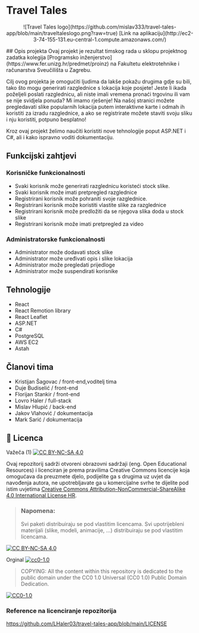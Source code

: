 # Travel Tales
<p align="center">
  ![Travel Tales logo](https://github.com/mislav333/travel-tales-app/blob/main/traveltaleslogo.png?raw=true)
  [Link na aplikaciju](http://ec2-3-74-155-131.eu-central-1.compute.amazonaws.com/)
</p>
## Opis projekta
Ovaj projekt je rezultat timskog rada u sklopu projektnog zadatka kolegija [Programsko inženjerstvo](https://www.fer.unizg.hr/predmet/proinz) na Fakultetu elektrotehnike i računarstva Sveučilišta u Zagrebu. 

Cilj ovog projekta je omogućiti ljudima da lakše pokažu drugima gdje su bili, tako što mogu generirati razglednice s lokacija koje posjete! Jeste li ikada poželjeli poslati razglednicu, 
ali niste imali vremena pronaći trgovinu ili vam se nije svidjela ponuda? Mi imamo rješenje! Na našoj stranici možete pregledavati 
slike popularnih lokacija putem interaktivne karte i odmah ih koristiti za izradu razglednice, a ako se registrirate možete staviti svoju sliku i nju koristiti, potpuno besplatno!

Kroz ovaj projekt želimo naučiti koristiti nove tehnologije poput ASP.NET i C#, ali i kako ispravno voditi dokumentaciju.

## Funkcijski zahtjevi

### Korisničke funkcionalnosti
- Svaki korisnik može generirati razglednicu koristeći stock slike.
- Svaki korisnik može imati pretpregled razglednice
- Registrirani korisnik može pohraniti svoje razglednice.
- Registrirani korisnik može koristiti vlastite slike za razglednice
- Registrirani korisnik može predložiti da se njegova slika doda u stock slike
- Registrirani korisnik može imati pretpregled za video

### Administratorske funkcionalnosti
- Administrator može dodavati stock slike
- Administrator može uređivati opis i slike lokacija
- Administrator može pregledati prijedloge
- Administrator može suspendirati korisnike

## Tehnologije

- React
- React Remotion library
- React Leaflet
- ASP.NET
- C#
- PostgreSQL
- AWS EC2
- Astah

## Članovi tima 

- Kristijan Šagovac / front-end,voditelj tima
- Duje Budiselić / front-end
- Florijan Stankir / front-end
- Lovro Haler / full-stack
- Mislav Hlupić / back-end
- Jakov Vlahović / dokumentacija
- Mark Sarić / dokumentacija

## 📝 Licenca
Važeča (1)
[![CC BY-NC-SA 4.0][cc-by-nc-sa-shield]][cc-by-nc-sa]

Ovaj repozitorij sadrži otvoreni obrazovni sadržaji (eng. Open Educational Resources)  i licenciran je prema pravilima Creative Commons licencije koja omogućava da preuzmete djelo, podijelite ga s drugima uz 
uvjet da navođenja autora, ne upotrebljavate ga u komercijalne svrhe te dijelite pod istim uvjetima [Creative Commons Attribution-NonCommercial-ShareAlike 4.0 International License HR][cc-by-nc-sa].
>
> ### Napomena:
>
> Svi paketi distribuiraju se pod vlastitim licencama.
> Svi upotrijebleni materijali  (slike, modeli, animacije, ...) distribuiraju se pod vlastitim licencama.

[![CC BY-NC-SA 4.0][cc-by-nc-sa-image]][cc-by-nc-sa]

[cc-by-nc-sa]: https://creativecommons.org/licenses/by-nc/4.0/deed.hr 
[cc-by-nc-sa-image]: https://licensebuttons.net/l/by-nc-sa/4.0/88x31.png
[cc-by-nc-sa-shield]: https://img.shields.io/badge/License-CC%20BY--NC--SA%204.0-lightgrey.svg

Orginal [![cc0-1.0][cc0-1.0-shield]][cc0-1.0]
>
>COPYING: All the content within this repository is dedicated to the public domain under the CC0 1.0 Universal (CC0 1.0) Public Domain Dedication.
>
[![CC0-1.0][cc0-1.0-image]][cc0-1.0]

[cc0-1.0]: https://creativecommons.org/licenses/by/1.0/deed.en
[cc0-1.0-image]: https://licensebuttons.net/l/by/1.0/88x31.png
[cc0-1.0-shield]: https://img.shields.io/badge/License-CC0--1.0-lightgrey.svg

### Reference na licenciranje repozitorija

https://github.com/LHaler03/travel-tales-app/blob/main/LICENSE
